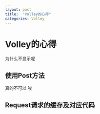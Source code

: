 ```yaml
---
layout: post
title:  "Volley的心得"
categories: Volley
---
```


# Volley的心得 #
为什么不显示呢
## 使用Post方法 ##
真的不可以 唉

## Request请求的缓存及对应代码 ##
